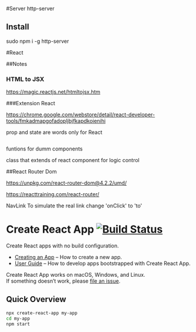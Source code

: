 #Server
http-server
## Install

sudo npm i -g http-server


#React

##Notes


### HTML to JSX
https://magic.reactjs.net/htmltojsx.htm

###Extension React

https://chrome.google.com/webstore/detail/react-developer-tools/fmkadmapgofadopljbjfkapdkoienihi

prop and state are words only for React


```javascript
```


funtions for dumm components 

class that extends of react component for logic control



##React Router Dom


https://unpkg.com/react-router-dom@4.2.2/umd/

https://reacttraining.com/react-router/


NavLink To simulate the real link   change 'onClick' to 'to'



# Create React App [![Build Status](https://travis-ci.org/facebookincubator/create-react-app.svg?branch=master)](https://travis-ci.org/facebookincubator/create-react-app)

Create React apps with no build configuration.

* [Creating an App](#creating-an-app) – How to create a new app.
* [User Guide](https://github.com/facebookincubator/create-react-app/blob/master/packages/react-scripts/template/README.md) – How to develop apps bootstrapped with Create React App.

Create React App works on macOS, Windows, and Linux.<br>
If something doesn’t work, please [file an issue](https://github.com/facebookincubator/create-react-app/issues/new).

## Quick Overview

```sh
npx create-react-app my-app
cd my-app
npm start
```
